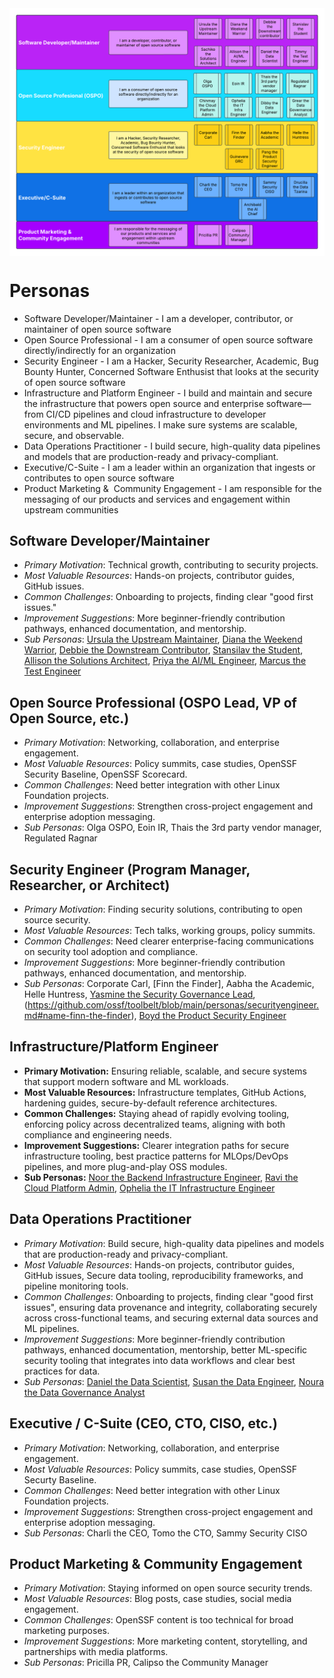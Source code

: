 <img align="top" src="https://github.com/ossf/toolbelt/blob/main/personas/Toolbelt-personas.png">

# Personas

- Software Developer/Maintainer - I am a developer, contributor, or maintainer of open source software
- Open Source Professional - I am a consumer of open source software directly/indirectly for an organization
- Security Engineer - I am a Hacker, Security Researcher, Academic, Bug Bounty Hunter, Concerned Software Enthusist that looks at the security of open source software
- Infrastructure and Platform Engineer - I build and maintain and secure the infrastructure that powers open source and enterprise software—from CI/CD pipelines and cloud infrastructure to developer environments and ML pipelines. I make sure systems are scalable, secure, and observable.
- Data Operations Practitioner - I build secure, high-quality data pipelines and models that are production-ready and privacy-compliant.
- Executive/C-Suite - I am a leader within an organization that ingests or contributes to open source software
- Product Marketing &  Community Engagement - I am responsible for the messaging of our products and services and engagement within upstream communities

## Software Developer/Maintainer
- *Primary Motivation*: Technical growth, contributing to security projects.
- *Most Valuable Resources*: Hands-on projects, contributor guides, GitHub issues.
- *Common Challenges*: Onboarding to projects, finding clear "good first issues."
- *Improvement Suggestions*: More beginner-friendly contribution pathways, enhanced documentation, and mentorship.
- *Sub Personas*: [Ursula the Upstream Maintainer](https://github.com/ossf/toolbelt/blob/main/personas/softwaredeveloper.md#name-ursula-the-upstream-maintainer), [Diana the Weekend Warrior](https://github.com/ossf/toolbelt/blob/main/personas/softwaredeveloper.md#name-diana-the-weekend-warrior), [Debbie the Downstream Contributor](https://github.com/ossf/toolbelt/blob/main/personas/softwaredeveloper.md#name-debbie-the-downstream-contributor), [Stansilav the Student](https://github.com/ossf/toolbelt/blob/main/personas/softwaredeveloper.md#name-stanislav-the-student-maintainer), [Allison the Solutions Architect](https://github.com/ossf/toolbelt/blob/main/personas/softwaredeveloper.md#name-allison-the-solution-architect), [Priya the AI/ML Engineer](https://github.com/ossf/toolbelt/blob/main/personas/softwaredeveloper.md#name-priya-the-aiml-engineer), [Marcus the Test Engineer](https://github.com/ossf/toolbelt/blob/main/personas/softwaredeveloper.md#name-marcus-the-test-engineer)

## Open Source Professional (OSPO Lead, VP of Open Source, etc.)
- *Primary Motivation*: Networking, collaboration, and enterprise engagement.
- *Most Valuable Resources*: Policy summits, case studies, OpenSSF Security Baseline, OpenSSF Scorecard.
- *Common Challenges*: Need better integration with other Linux Foundation projects.
- *Improvement Suggestions*: Strengthen cross-project engagement and enterprise adoption messaging.
- *Sub Personas*: Olga OSPO, Eoin IR, Thais the 3rd party vendor manager, Regulated Ragnar

## Security Engineer (Program Manager, Researcher, or Architect)
- *Primary Motivation*: Finding security solutions, contributing to open source security.
- *Most Valuable Resources*: Tech talks, working groups, policy summits.
- *Common Challenges*: Need clearer enterprise-facing communications on security tool adoption and compliance.
- *Improvement Suggestions*: More beginner-friendly contribution pathways, enhanced documentation, and mentorship.
- *Sub Personas*: Corporate Carl, [Finn the Finder], Aabha the Academic, Helle Huntress, [Yasmine the Security Governance Lead](https://github.com/ossf/toolbelt/blob/main/personas/infrastructureandplatformengineer.md#name-yasmine-the-security-governance-lead),(https://github.com/ossf/toolbelt/blob/main/personas/securityengineer.md#name-finn-the-finder), [Boyd the Product Security Engineer](https://github.com/ossf/toolbelt/blob/main/personas/securityengineer.md#name-boyd-the-product-security-engineer)

## Infrastructure/Platform Engineer
- **Primary Motivation:** Ensuring reliable, scalable, and secure systems that support modern software and ML workloads.
- **Most Valuable Resources:** Infrastructure templates, GitHub Actions, hardening guides, secure-by-default reference architectures.
- **Common Challenges:** Staying ahead of rapidly evolving tooling, enforcing policy across decentralized teams, aligning with both compliance and engineering needs.
- **Improvement Suggestions:** Clearer integration paths for secure infrastructure tooling, best practice patterns for MLOps/DevOps pipelines, and more plug-and-play OSS modules.
- **Sub Personas:** [Noor the Backend Infrastructure Engineer](https://github.com/ossf/toolbelt/blob/main/personas/infrastructureandplatformengineer.md#name-noor-the-backend-infrastructure-engineer), [Ravi the Cloud Platform Admin](https://github.com/ossf/toolbelt/blob/main/personas/infrastructureandplatformengineer.md#name-ravi-the-cloud-platform-admin), [Ophelia the IT Infrastructure Engineer](https://github.com/ossf/toolbelt/blob/main/personas/infrastructureandplatformengineer.md#name-ophelia-the-it-infrastructure-engineer)

 ## Data Operations Practitioner
- *Primary Motivation*: Build secure, high-quality data pipelines and models that are production-ready and privacy-compliant.
- *Most Valuable Resources*: Hands-on projects, contributor guides, GitHub issues, Secure data tooling, reproducibility frameworks, and pipeline monitoring tools.
- *Common Challenges*: Onboarding to projects, finding clear "good first issues", ensuring data provenance and integrity, collaborating securely across cross-functional teams, and securing external data sources and ML pipelines.
- *Improvement Suggestions*: More beginner-friendly contribution pathways, enhanced documentation, mentorship, better ML-specific security tooling that integrates into data workflows and clear best practices for data.
- *Sub Personas*: [Daniel the Data Scientist](https://github.com/ossf/toolbelt/blob/main/personas/dataoperationspractitioner.md#name-daniel-the-data-scientist), [Susan the Data Engineer](https://github.com/ossf/toolbelt/blob/main/personas/dataoperationspractitioner.md#name-susan-the-data-engineer), [Noura the Data Governance Analyst](https://github.com/ossf/toolbelt/blob/main/personas/dataoperationspractitioner.md#name-noura-the-data-governance-analyst)

##  Executive / C-Suite (CEO, CTO, CISO, etc.)
- *Primary Motivation*: Networking, collaboration, and enterprise engagement.
- *Most Valuable Resources*: Policy summits, case studies, OpenSSF Securty Baseline.
- *Common Challenges*:  Need better integration with other Linux Foundation projects.
- *Improvement Suggestions*: Strengthen cross-project engagement and enterprise adoption messaging.
- *Sub Personas*:  Charli the CEO, Tomo the CTO, Sammy Security CISO

## Product Marketing & Community Engagement
- *Primary Motivation*: Staying informed on open source security trends.
- *Most Valuable Resources*: Blog posts, case studies, social media engagement.
- *Common Challenges*: OpenSSF content is too technical for broad marketing purposes.
- *Improvement Suggestions*: More marketing content, storytelling, and partnerships with media platforms.
- *Sub Personas*: Pricilla PR, Calipso the Community Manager
